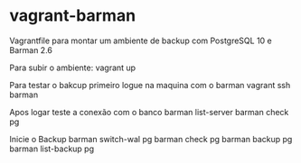 # vagrant-barman
Vagrantfile para montar um ambiente de backup com PostgreSQL 10 e Barman 2.6

Para subir o ambiente:
  vagrant up
  
Para testar o bakcup primeiro logue na maquina com o barman
  vagrant ssh barman

Apos logar teste a conexão com o banco
  barman list-server
  barman check pg
  
Inicie o Backup
  barman switch-wal pg
  barman check pg
  barman backup pg
  barman list-backup pg
